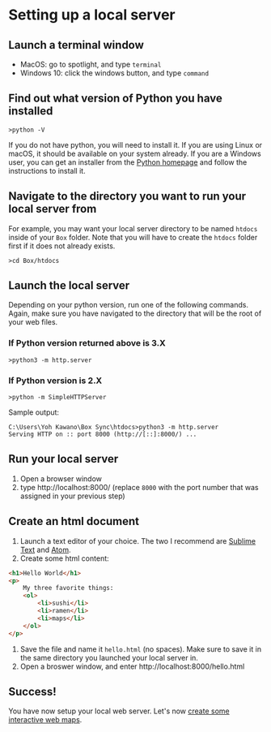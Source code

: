 # Setting up a local server

## Launch a terminal window
  - MacOS: go to spotlight, and type `terminal`
  - Windows 10: click the windows button, and type `command`
## Find out what version of Python you have installed
  ```shell
  >python -V
  ```
If you do not have python, you will need to install it. If you are using Linux or macOS, it should be available on your system already. If you are a Windows user, you can get an installer from the [Python homepage](https://www.python.org/) and follow the instructions to install it.
  
## Navigate to the directory you want to run your local server from

For example, you may want your local server directory to be named `htdocs` inside of your `Box` folder. Note that you will have to create the `htdocs` folder first if it does not already exists.
```shell
>cd Box/htdocs
```
## Launch the local server
Depending on your python version, run one of the following commands. Again, make sure you have navigated to the directory that will be the root of your web files.

### If Python version returned above is 3.X

```shell
>python3 -m http.server
```
### If Python version is 2.X
```shell
>python -m SimpleHTTPServer
```

Sample output:
```shell
C:\Users\Yoh Kawano\Box Sync\htdocs>python3 -m http.server
Serving HTTP on :: port 8000 (http://[::]:8000/) ...
```

## Run your local server
1. Open a browser window
1. type http://localhost:8000/ (replace `8000` with the port number that was assigned in your previous step)

## Create an html document
1. Launch a text editor of your choice. The two I recommend are [Sublime Text](https://www.sublimetext.com/) and [Atom](https://atom.io/).
1. Create some html content:
```html
<h1>Hello World</h1>
<p>
    My three favorite things:
    <ol>
        <li>sushi</li>
        <li>ramen</li>
        <li>maps</li>
    </ol>
</p>
```
1. Save the file and name it `hello.html` (no spaces). Make sure to save it in the same directory you launched your local server in.
1. Open a broswer window, and enter http://localhost:8000/hello.html

## Success!

You have now setup your local web server. Let's now [create some interactive web maps](https://github.com/yohman/up206a/blob/master/Weeks/Week10/W10-04-Interactive%20web%20mapping.md).
